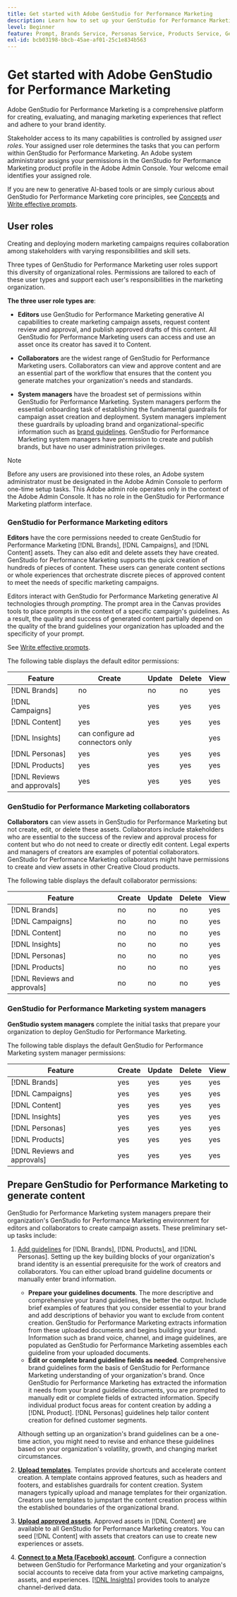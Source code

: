 ```yaml
---
title: Get started with Adobe GenStudio for Performance Marketing
description: Learn how to set up your GenStudio for Performance Marketing to generate new brand-aligned marketing content.
level: Beginner
feature: Prompt, Brands Service, Personas Service, Products Service, Generative AI, Guidelines
exl-id: bcb03198-bbcb-45ae-af01-25c1e834b563
---
```

# Get started with Adobe GenStudio for Performance Marketing

Adobe GenStudio for Performance Marketing is a comprehensive platform for creating, evaluating, and managing marketing experiences that reflect and adhere to your brand identity.

Stakeholder access to its many capabilities is controlled by assigned _user roles_. Your assigned user role determines the tasks that you can perform within GenStudio for Performance Marketing. An Adobe system administrator assigns your permissions in the GenStudio for Performance Marketing product profile in the Adobe Admin Console. Your welcome email identifies your assigned role.

If you are new to generative AI-based tools or are simply curious about GenStudio for Performance Marketing core principles, see [Concepts](concepts.md) and [Write effective prompts](effective-prompts.md).

## User roles

Creating and deploying modern marketing campaigns requires collaboration among stakeholders with varying responsibilities and skill sets.

Three types of GenStudio for Performance Marketing user roles support this diversity of organizational roles. Permissions are tailored to each of these user types and support each user's responsibilities in the marketing organization.

**The three user role types are**:

* **Editors** use GenStudio for Performance Marketing generative AI capabilities to create marketing campaign assets, request content review and approval, and publish approved drafts of this content. All GenStudio for Performance Marketing users can access and use an asset once its creator has saved it to Content.

* **Collaborators** are the widest range of GenStudio for Performance Marketing users. Collaborators can view and approve content and are an essential part of the workflow that ensures that the content you generate matches your organization's needs and standards.

* **System managers** have the broadest set of permissions within GenStudio for Performance Marketing. System managers perform the essential onboarding task of establishing the fundamental guardrails for campaign asset creation and deployment. System managers implement these guardrails by uploading brand and organizational-specific information such as [brand guidelines](/help/user-guide/guidelines/overview.md). GenStudio for Performance Marketing system managers have permission to create and publish brands, but have no user administration privileges.

>[!NOTE]
>Before any users are provisioned into these roles, an Adobe system administrator must be designated in the Adobe Admin Console to perform one-time setup tasks. This Adobe admin role operates only in the context of the Adobe Admin Console. It has no role in the GenStudio for Performance Marketing platform interface.

### GenStudio for Performance Marketing editors

**Editors** have the core permissions needed to create GenStudio for Performance Marketing [!DNL Brands], [!DNL Campaigns], and [!DNL Content] assets. They can also edit and delete assets they have created. GenStudio for Performance Marketing supports the quick creation of hundreds of pieces of content. These users can generate content sections or whole experiences that orchestrate discrete pieces of approved content to meet the needs of specific marketing campaigns.

Editors interact with GenStudio for Performance Marketing generative AI technologies through _prompting_. The prompt area in the Canvas provides tools to place prompts in the context of a specific campaign's guidelines. As a result, the quality and success of generated content partially depend on the quality of the brand guidelines your organization has uploaded and the specificity of your prompt.

See [Write effective prompts](effective-prompts.md).

The following table displays the default editor permissions:

| Feature | Create  | Update | Delete | View |
|-----------|----------------|----------------|----------------|----------------|
|   [!DNL Brands]| no  | no | no |  yes |
|   [!DNL Campaigns] | yes    |   yes      |  yes       |    yes       |
|   [!DNL Content] |     yes  |   yes     |    yes   |   yes      |
|   [!DNL Insights] |  can configure ad connectors only  |    |     |   yes  |
|   [!DNL Personas] | yes    |   yes      |  yes       |    yes       |
|   [!DNL Products] | yes    |   yes      |  yes       |    yes       |
|   [!DNL Reviews and approvals]  |   yes     |  yes   |    yes     |    yes     |

### GenStudio for Performance Marketing collaborators 

**Collaborators** can view assets in GenStudio for Performance Marketing but not create, edit, or delete these assets. Collaborators include stakeholders who are essential to the success of the review and approval process for content but who do not need to create or directly edit content. Legal experts and managers of creators are examples of potential collaborators. GenStudio for Performance Marketing collaborators might have permissions to create and view assets in other Creative Cloud products.

The following table displays the default collaborator permissions:

| Feature | Create  | Update | Delete | View |
|-----------|----------------|----------------|----------------|----------------|
|   [!DNL Brands]| no  | no | no |  yes |
|   [!DNL Campaigns] | no    |   no      |  no       |    yes       |
|   [!DNL Content] |     no  |   no     |    no   |   yes      |
|   [!DNL Insights] |    no |  no  |   no  |   yes  |
|   [!DNL Personas] | no    |   no      |  no       |    yes       |
|   [!DNL Products] | no    |   no      |  no       |    yes       |
|   [!DNL Reviews and approvals] |   no     |   no  |  no       |   yes      |

### GenStudio for Performance Marketing system managers

**GenStudio system managers** complete the initial tasks that prepare your organization to deploy GenStudio for Performance Marketing.

The following table displays the default GenStudio for Performance Marketing system manager permissions:

| Feature | Create  | Update | Delete | View |
|-----------|----------------|----------------|----------------|----------------|
|   [!DNL Brands]| yes  | yes | yes |  yes |
|   [!DNL Campaigns] | yes    |   yes      |  yes       |    yes       |
|   [!DNL Content] |     yes  |   yes     |    yes   |   yes      |
|   [!DNL Insights] |  yes   |  yes  |   yes |  yes   |
|   [!DNL Personas] | yes    |   yes      |  yes       |    yes       |
|   [!DNL Products]  | yes    |   yes      |  yes       |    yes       |
|   [!DNL Reviews and approvals] |  yes      | yes    |     yes    |   yes      |


## Prepare GenStudio for Performance Marketing to generate content

GenStudio for Performance Marketing system managers prepare their organization's GenStudio for Performance Marketing environment for editors and collaborators to create campaign assets. These preliminary set-up tasks include:

1. [Add guidelines](./guidelines/overview.md) for [!DNL Brands], [!DNL Products], and [!DNL Personas]. Setting up the key building blocks of your organization's brand identity is an essential prerequisite for the work of creators and collaborators. You can either upload brand guideline documents or manually enter brand information.
   * **Prepare your guidelines documents**. The more descriptive and comprehensive your brand guidelines, the better the output. Include brief examples of features that you consider essential to your brand and add descriptions of behavior you want to exclude from content creation. GenStudio for Performance Marketing extracts information from these uploaded documents and begins building your brand. Information such as brand voice, channel, and image guidelines, are populated as GenStudio for Performance Marketing assembles each guideline from your uploaded documents.
   * **Edit or complete brand guideline fields as needed**. Comprehensive brand guidelines form the basis of GenStudio for Performance Marketing understanding of your organization's brand. Once GenStudio for Performance Marketing has extracted the information it needs from your brand guideline documents, you are prompted to manually edit or complete fields of extracted information. Specify individual product focus areas for content creation by adding a [!DNL Product]. [!DNL Personas] guidelines help tailor content creation for defined customer segments.

   Although setting up an organization's brand guidelines can be a one-time action, you might need to revise and enhance these guidelines based on your organization's volatility, growth, and changing market circumstances.

1. **[Upload templates](./content/use-templates.md)**. Templates provide shortcuts and accelerate content creation. A template contains approved features, such as headers and footers, and establishes guardrails for content creation. System managers typically upload and manage templates for their organization. Creators use templates to jumpstart the content creation process within the established boundaries of the organizational brand.

1. **[Upload approved assets](./content/manage-assets.md)**. Approved assets in [!DNL Content] are available to all GenStudio for Performance Marketing creators. You can seed [!DNL Content] with assets that creators can use to create new experiences or assets. 

1. **[Connect to a Meta (Facebook) account](./insights/connect-channel.md)**. Configure a connection between GenStudio for Performance Marketing and your organization's social accounts to receive data from your active marketing campaigns, assets, and experiences. [[!DNL Insights]](./insights/overview.md) provides tools to analyze channel-derived data.
